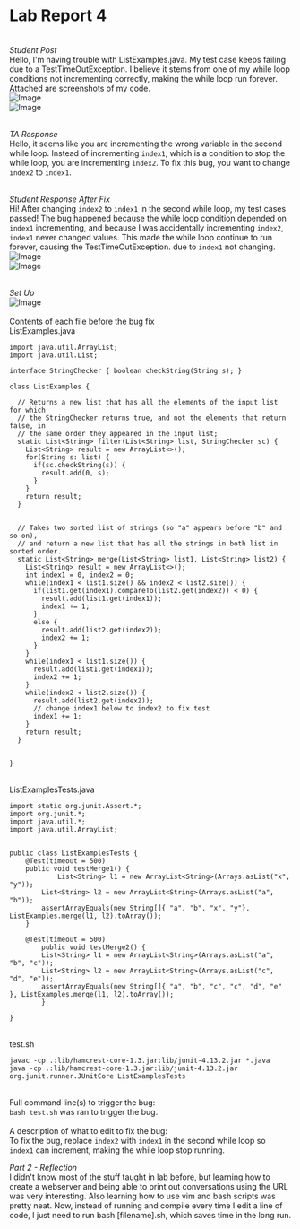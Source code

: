 # Lab Report 4
<br> *Student Post*
<br> Hello, I'm having trouble with ListExamples.java. My test case keeps
failing due to a TestTimeOutException. I believe it stems from one of my while loop
conditions not incrementing correctly, making the while loop run forever. Attached are
screenshots of my code.
<br> ![Image](failedcodeinvim.png)
<br> ![Image](failedbashscript.png)

<br> *TA Response*
<br> Hello, it seems like you are incrementing the wrong variable in the second while loop.
Instead of incrementing ```index1```, which is a condition to stop the while loop,
you are incrementing ```index2```. To fix this bug, you want to change ```index2``` to ```index1```.

<br> *Student Response After Fix*
<br> Hi! After changing ```index2``` to ```index1``` in the second while loop, my test cases passed!
The bug happened because the while loop condition depended on ```index1``` incrementing, and because
I was accidentally incrementing ```index2```, ```index1``` never changed values. This made the while loop
continue to run forever, causing the TestTimeOutException.
due to ```index1``` not changing.
<br> ![Image](workedcodeinvim.png)
<br> ![Image](workedbashscript.png)

<br> *Set Up*
<br> ![Image](setup.png)
<br> 
<br> Contents of each file before the bug fix
<br> ListExamples.java
```
import java.util.ArrayList;
import java.util.List;

interface StringChecker { boolean checkString(String s); }

class ListExamples {

  // Returns a new list that has all the elements of the input list for which
  // the StringChecker returns true, and not the elements that return false, in
  // the same order they appeared in the input list;
  static List<String> filter(List<String> list, StringChecker sc) {
    List<String> result = new ArrayList<>();
    for(String s: list) {
      if(sc.checkString(s)) {
        result.add(0, s);
      }
    }
    return result;
  }


  // Takes two sorted list of strings (so "a" appears before "b" and so on),
  // and return a new list that has all the strings in both list in sorted order.
  static List<String> merge(List<String> list1, List<String> list2) {
    List<String> result = new ArrayList<>();
    int index1 = 0, index2 = 0;
    while(index1 < list1.size() && index2 < list2.size()) {
      if(list1.get(index1).compareTo(list2.get(index2)) < 0) {
        result.add(list1.get(index1));
        index1 += 1;
      }
      else {
        result.add(list2.get(index2));
        index2 += 1;
      }
    }
    while(index1 < list1.size()) {
      result.add(list1.get(index1));
      index2 += 1;
    }
    while(index2 < list2.size()) {
      result.add(list2.get(index2));
      // change index1 below to index2 to fix test
      index1 += 1;
    }
    return result;
  }


}
```
<br> ListExamplesTests.java
```
import static org.junit.Assert.*;
import org.junit.*;
import java.util.*;
import java.util.ArrayList;


public class ListExamplesTests {
	@Test(timeout = 500)
	public void testMerge1() {
    		List<String> l1 = new ArrayList<String>(Arrays.asList("x", "y"));
		List<String> l2 = new ArrayList<String>(Arrays.asList("a", "b"));
		assertArrayEquals(new String[]{ "a", "b", "x", "y"}, ListExamples.merge(l1, l2).toArray());
	}
	
	@Test(timeout = 500)
        public void testMerge2() {
		List<String> l1 = new ArrayList<String>(Arrays.asList("a", "b", "c"));
		List<String> l2 = new ArrayList<String>(Arrays.asList("c", "d", "e"));
		assertArrayEquals(new String[]{ "a", "b", "c", "c", "d", "e" }, ListExamples.merge(l1, l2).toArray());
        }

}
```
<br> test.sh
```
javac -cp .:lib/hamcrest-core-1.3.jar:lib/junit-4.13.2.jar *.java
java -cp .:lib/hamcrest-core-1.3.jar:lib/junit-4.13.2.jar org.junit.runner.JUnitCore ListExamplesTests
```

<br> Full command line(s) to trigger the bug:
<br>```bash test.sh``` was ran to trigger the bug.
<br>
<br> A description of what to edit to fix the bug:
<br>To fix the bug, replace ```index2``` with ```index1``` in the second while loop so ```index1``` can increment, making the while loop stop running.

*Part 2 - Reflection*
<br>I didn't know most of the stuff taught in lab before, but learning how to create a webserver
and being able to print out conversations using the URL was very interesting. Also learning how to use
vim and bash scripts was pretty neat. Now, instead of running and compile every time I edit a line of code,
I just need to run bash [filename].sh, which saves time in the long run.
